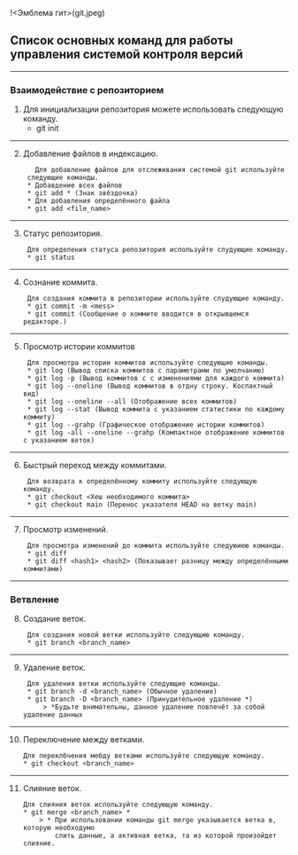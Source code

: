 !<Эмблема гит>(git.jpeg)
##  Список основных команд для работы управления системой контроля версий 

---
### Взаимодействие с репозиторием

1. Для инициализации репозитория можете использовать следующую команду.
   * git init
---
2. Добавление файлов в индексацию.

		  Для добавление файлов для отслеживания системой git используйте
		следующие команды.
		* Добавдение всех файлов 
		* git add * (Знак звёздочка)
		* Для добавления определённого файла
		* git add <file_name>
---
3. Статус репозитория.

		Для определения статуса репозитория используйте слудующие команду.
		* git status
---
4. Сознание коммита.

		Для создания коммита в репозитории используйте слудующие команду.
		* git commit -m <mess>
		* git commit (Сообщение о коммите вводится в открывшемся редакторе.)
---
5. Просмотр истории коммитов

		Для просмотра истории коммитов используйте следующие команды.
		* git log (Вывод списка коммитов с параметрами по умолчанию)
		* git log -p (Вывод коммитов с с изменениями для каждого коммита)
		* git log --oneline (Вывод коммитов в отдну строку. Коспактный вид)
		* git log --oneline --all (Отображение всех коммитов)
		* git log --stat (Вывод коммита с указанием статистики по каждому коммиту)
		* git log --grahp (Графическое отображение истории коммитов)
		* git log -all --oneline --grahp (Компактное отображение коммитов с указанием веток)

---
6. Быстрый переход между коммитами.

		Для возврата к определённому коммиту используйте следующую команду.
		* git checkout <Хеш необходимого коммита>
		* git checkout main (Перенос указателя HEAD на ветку main)
---
7. Просмотр изменений.

		Для просмотра изменений до коммита используйте следуюиею команды.
		* git diff 
		* git diff <hash1> <hash2> (Показывает разницу между определёнными коммитами)
---

### Ветвление

8. Создание веток.

		Для создания новой ветки используйте следующию команду.
		* git branch <branch_name>
---
9. Удаление веток.

		Для удаления ветки используйте следующие команды.
		* git branch -d <branch_name> (Обычное удаление)
		* git branch -D <branch_name> (Принудительное удаление *)
			> *Будьте внимательны, данное удаление повлечёт за собой удаление данных
---
10. Переключение между ветками.

		Для переклбчения мебду ветками используйте следующую команду.
		* git checkout <branch_name>
---
11. Слияние веток.

		Для слияния веток используйте следующую команду.
		* git merge <branch_name> *
			> * При использовании команды git merge указывается ветка в, которую необходумо 
				слить данные, а активная ветка, та из которой произойдет слияние.
	